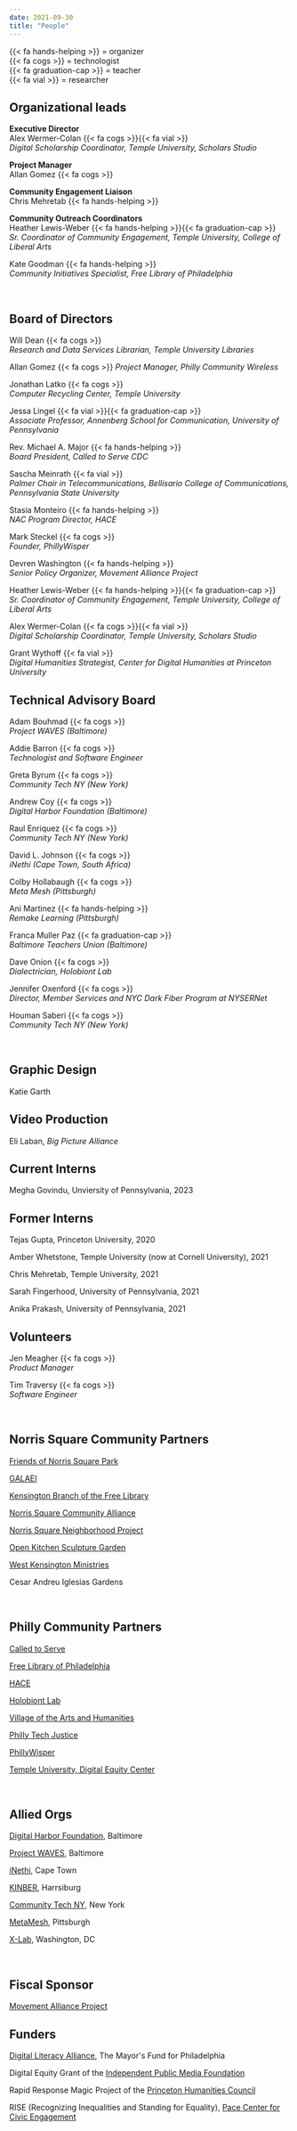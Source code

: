```yaml
---
date: 2021-09-30
title: "People"
---
```


{{< fa hands-helping >}} = organizer \
{{< fa cogs >}} = technologist \
{{< fa graduation-cap >}} = teacher \
{{< fa vial >}} = researcher

## Organizational leads

**Executive Director**  
Alex Wermer-Colan {{< fa cogs >}}{{< fa vial >}} \
_Digital Scholarship Coordinator, Temple University, Scholars Studio_

**Project Manager**   
Allan Gomez {{< fa cogs >}}

**Community Engagement Liaison**  
Chris Mehretab {{< fa hands-helping >}}

**Community Outreach Coordinators**  
Heather Lewis-Weber {{< fa hands-helping >}}{{< fa graduation-cap >}} \
_Sr. Coordinator of Community Engagement, Temple University, College of Liberal Arts_

Kate Goodman {{< fa hands-helping >}} \
_Community Initiatives Specialist, Free Library of Philadelphia_

<br>

## Board of Directors

Will Dean {{< fa cogs >}} \
_Research and Data Services Librarian, Temple University Libraries_

Allan Gomez {{< fa cogs >}}
_Project Manager, Philly Community Wireless_

Jonathan Latko {{< fa cogs >}} \
_Computer Recycling Center, Temple University_

Jessa Lingel {{< fa vial >}}{{< fa graduation-cap >}} \
_Associate Professor, Annenberg School for Communication, University of Pennsylvania_

Rev. Michael A. Major {{< fa hands-helping >}} \
_Board President, Called to Serve CDC_

Sascha Meinrath {{< fa vial >}} \
_Palmer Chair in Telecommunications, Bellisario College of Communications, Pennsylvania State University_

Stasia Monteiro {{< fa hands-helping >}} \
_NAC Program Director, HACE_

Mark Steckel {{< fa cogs >}} \
_Founder, PhillyWisper_

Devren Washington {{< fa hands-helping >}} \
_Senior Policy Organizer, Movement Alliance Project_

Heather Lewis-Weber {{< fa hands-helping >}}{{< fa graduation-cap >}} \
_Sr. Coordinator of Community Engagement, Temple University, College of Liberal Arts_

Alex Wermer-Colan {{< fa cogs >}}{{< fa vial >}} \
_Digital Scholarship Coordinator, Temple University, Scholars Studio_

Grant Wythoff {{< fa vial >}} \
_Digital Humanities Strategist, Center for Digital Humanities at Princeton University_

## Technical Advisory Board

Adam Bouhmad {{< fa cogs >}} \
_Project WAVES (Baltimore)_

Addie Barron {{< fa cogs >}} \
_Technologist and Software Engineer_

Greta Byrum {{< fa cogs >}} \
_Community Tech NY (New York)_

Andrew Coy {{< fa cogs >}} \
_Digital Harbor Foundation (Baltimore)_

Raul Enriquez {{< fa cogs >}} \
_Community Tech NY (New York)_

David L. Johnson {{< fa cogs >}} \
_iNethi (Cape Town, South Africa)_

Colby Hollabaugh {{< fa cogs >}} \
_Meta Mesh (Pittsburgh)_

Ani Martinez {{< fa hands-helping >}} \
_Remake Learning (Pittsburgh)_

Franca Muller Paz {{< fa graduation-cap >}} \
_Baltimore Teachers Union (Baltimore)_

Dave Onion {{< fa cogs >}} \
_Dialectrician, Holobiont Lab_

Jennifer Oxenford {{< fa cogs >}} \
_Director, Member Services and NYC Dark Fiber Program at NYSERNet_

Houman Saberi {{< fa cogs >}} \
_Community Tech NY (New York)_


<br/>

## Graphic Design

Katie Garth

## Video Production 

Eli Laban, *Big Picture Alliance*

## Current Interns

Megha Govindu, Unviersity of Pennsylvania, 2023

## Former Interns

Tejas Gupta, Princeton University, 2020

Amber Whetstone, Temple University (now at Cornell University), 2021

Chris Mehretab, Temple University, 2021

Sarah Fingerhood, University of Pennsylvania, 2021

Anika Prakash, University of Pennsylvania, 2021

## Volunteers

Jen Meagher {{< fa cogs >}} \
_Product Manager_

Tim Traversy {{< fa cogs >}} \
_Software Engineer_

<br/>

## Norris Square Community Partners

[Friends of Norris Square Park](https://www.facebook.com/friendsofnorrissquarepark/)

[GALAEI](https://www.galaeiqtbipoc.org/)

[Kensington Branch of the Free Library](https://libwww.freelibrary.org/locations/kensington-library)

[Norris Square Community Alliance](https://www.nscaphila.org/)

[Norris Square Neighborhood Project](https://myneighborhoodproject.org/)

[Open Kitchen Sculpture Garden](https://www.facebook.com/theopenkitchensculpturegarden)

[West Kensington Ministries](https://westkensingtonministry.com/)

Cesar Andreu Iglesias Gardens

<br/>

## Philly Community Partners

[Called to Serve](https://calledtoservecdc.org/)

[Free Library of Philadelphia](https://www.freelibrary.org/)

[HACE](https://www.hacecdc.org/)

[Holobiont Lab](holobiontlab.org)

[Village of the Arts and Humanities](http://spaces.villagearts.org/)

[Philly Tech Justice](https://phillytechjustice.org/)

[PhillyWisper](https://phillywisper.net/)

[Temple University, Digital Equity Center](https://news.temple.edu/news/2021-08-25/old-community-center-provides-new-workforce-services)

<br/>

## Allied Orgs

[Digital Harbor Foundation](https://www.digitalharbor.org/), Baltimore

[Project WAVES](https://projectwaves.net/), Baltimore

[iNethi](https://www.inethi.org.za/), Cape Town

[KINBER](https://kinber.org/), Harrsiburg

[Community Tech NY](http://communitytechny.org/), New York

[MetaMesh](https://www.metamesh.org/), Pittsburgh

[X-Lab](https://thexlab.org/), Washington, DC

<br/>

## Fiscal Sponsor

[Movement Alliance Project](https://movementalliance.org/about/)

## Funders

[Digital Literacy Alliance](http://www.mayorsfundphila.org/initiatives/digital-literacy-alliance/), The Mayor's Fund for Philadelphia

Digital Equity Grant of the [Independent Public Media Foundation](https://independencemedia.org/2021-community-voices-and-digital-equity-grants/)

Rapid Response Magic Project of the [Princeton Humanities Council](https://humanities.princeton.edu/)

RISE (Recognizing Inequalities and Standing for Equality), [Pace Center for Civic Engagement](https://pace.princeton.edu/)
